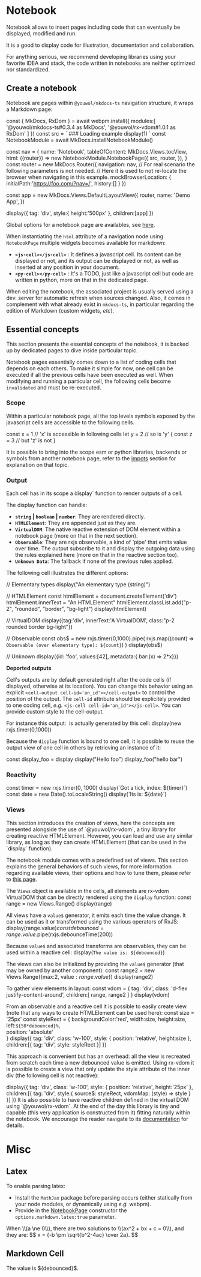 # Notebook

Notebook allows to insert pages including code that can eventually be displayed, modified and run.

It is a good to display code for illustration, documentation and collaboration.

For anything serious, we recommend developing libraries using your favorite IDEA and stack, the code written
in notebooks are neither optimized nor standardized.


## Create a notebook

Notebook are pages within `@youwol/mkdocs-ts` navigation structure, it wraps a Markdown page:

<js-cell language='javascript'>
const { MkDocs, RxDom } = await webpm.install({
    modules:[
        '@youwol/mkdocs-ts#0.3.4 as MkDocs',
        '@youwol/rx-vdom#1.0.1 as RxDom'
    ]
})
const src =  `
### Loading example

<js-cell>
display(1)
</js-cell>
`
const NotebookModule = await MkDocs.installNotebookModule()

const nav = {
    name: 'Notebook',
    tableOfContent: MkDocs.Views.tocView,
    html: ({router}) => new NotebookModule.NotebookPage({
        src,
        router,
    }),
}
const router = new MkDocs.Router({ 
    navigation: nav, 
    // For real scenario the following parameters is not needed.
    // Here it is used to not re-locate the browser when navigating in this example.
    mockBrowserLocation: { 
        initialPath:'https://foo.com/?nav=/', 
        history:[]
    }
})

const app = new MkDocs.Views.DefaultLayoutView({
    router,
    name: 'Demo App',
})

display({
    tag: 'div',
    style:{ height:'500px' },
    children:[app]
})
</js-cell>

Global options for a notebook page are availables, see [here](@nav/api/Notebook.NotebookPage).

When instantiating the `html` attribute of a navigation node using `NotebookPage` multiple widgets becomes available
for markdown:
*  **`<js-cell></js-cell>`** : It defines a javascript cell. Its content can be displayed or not, and its output can
be displayed or not, as well as inserted at any position in your document.
*  **`<py-cell></py-cell>`** : It's a TODO, just like a javascript cell but code are written in python, more on that 
in the dedicated page.

When editing the notebook, the associated project is usually served using a dev. server for automatic refresh when 
sources changed. Also, it comes in complement with what already exist in `mkdocs-ts`, in particular regarding 
the edition of Markdown (custom widgets, *etc*).

## Essential concepts

This section presents the essential concepts of the notebook, it is backed up by dedicated pages to dive inside 
particular topic.

Notebook pages essentially comes down to a list of coding cells that depends on each others. 
To make it simple for now, one cell can be executed if all the previous cells have been executed as well.
When modifying and running a particular cell, the following cells become `invalidated` and must be re-executed.

### Scope

Within a particular notebook page, all the top levels symbols exposed by the javascript cells are accessible to the 
following cells.

<js-cell cell-id="60">
const x = 1 // 'x' is accessible in following cells
let y = 2  // so is 'y'
{
   const z = 3 // but 'z' is not
}
</js-cell>

It is possible to bring into the scope esm or python libraries, backends or symbols from another notebook page, 
refer to the [impots](@nav/notebook/imports) section for explanation on that topic.


### Output

Each cell has in its scope a  ̀display` function to render outputs of a cell.

The display function can handle:
*  **`string` | `boolean` | `number`**: They are rendered directly.
*  **`HTMLElement`**: They are appended just as they are.
*  **`VirtualDOM`**: The native reactive extension of DOM element within a notebook page (more on that in the next section).
*  **`Observable`**: They are rxjs observable, a kind of 'pipe' that emits value over time. The output subscribe to it
and display the outgoing data using the rules explained here (more on that in the reactive section too).
*  **`Unknown Data`**: The fallback if none of the previous rules applied.

The following cell illustrates the different options:

<js-cell cell-id="86">
// Elementary types
display("An elementary type (string)")

// HTMLElement
const htmlElement = document.createElement('div')
htmlElement.innerText = "An HTMLElement"
htmlElement.classList.add("p-2", "rounded", "border", "bg-light")
display(htmlElement)

// VirtualDOM
display({tag:'div', innerText:'A VirtualDOM', class:"p-2 rounded border bg-light"})

// Observable
const obs$ = new rxjs.timer(0,1000).pipe(
    rxjs.map((count) => `Observable (over elementary type): ${count}`)
)
display(obs$)

// Unknown
display({id: 'foo', values:[42], metadata:{ bar:(x) => 2*x}})

</js-cell>

**Deported outputs**

Cell's outputs are by default generated right after the code cells (if displayed, otherwise at its location).
You can change this behavior using an explicit `<cell-output cell-id='an_id'></cell-output>` to control the position
of the output. The `cell-id` attribute should be explicitely provided to one coding cell, *e.g.* 
`<js-cell cell-id='an_id'></js-cell>`. You can provide custom style to the cell-output.


<md-cell cell-id="md-117">
For instance this output:
<cell-output cell-id='foo' class="text-primary" style="display:inline-block;">
</cell-output> 
is actually generated by this cell:

<js-cell cell-id="foo">
display(new rxjs.timer(0,1000))
</js-cell>
</md-cell>

Because the `display` function is bound to one cell, it is possible to reuse the output view of one cell
in others by retrieving an instance of it:

<js-cell cell-id="140">
const display_foo = display
display("Hello foo")
</js-cell>

<js-cell cell-id="145">
display_foo("hello bar")
</js-cell>

### Reactivity
<js-cell cell-id="171">
const timer = new rxjs.timer(0, 1000)
</js-cell>


<js-cell cell-id="174" reactive="true">
display(`Got a tick, index: ${timer}`)
const date = new Date().toLocaleString()
</js-cell>

<js-cell cell-id="179" reactive="true">
display(`Its is: ${date}`)
</js-cell>

### Views
<note level='info'>
This section introduces the creation of views, here the concepts are presented alongside the use of
`@youwol/rx-vdom`, a tiny library for creating reactive HTMLElement. However, you can load and use any similar library,
as long as they can create HTMLElement (that can be used in the `display` function).
</note>

The notebook module comes with a predefined set of views.
This section explains the general behaviors of such views, for more information regarding available views,
their options and how to tune them, please refer to [this page](@nav/api/Notebook/Views).

The `Views` object is available in the cells, all elements are rx-vdom VirtualDOM that can be directly rendered 
using the `display` function:
<js-cell>
const range = new Views.Range()
display(range)
</js-cell>

All views have a `value$` generator, it emits each time the value change. It can be used as it or transformed using 
the various operators of RxJS:
<js-cell>
display(range.value$)
const debounced = range.value$.pipe(rxjs.debounceTime(200))
</js-cell>

Because `value$` and associated transforms are observables, they can be used within a reactive cell:
<js-cell reactive="true">
display(`The value is: ${debounced}`)
</js-cell>

The views can also be initialized by providing the `value$` generator (that may be owned by another component):
<js-cell>
const range2 = new Views.Range({max:2, value$:range.value$})
display(range2)
</js-cell>


To gather view elements in layout:
<js-cell>
const vdom = {
    tag: 'div',
    class: 'd-flex justify-content-around',
    children:[
        range,
        range2
    ]
}
display(vdom)
</js-cell>

From an observable and a reactive cell it is possible to easily create view (note that any ways to create HTMLElement
can be used here):
<js-cell reactive='true'>
const size = '25px'
const styleRect = {
    backgroundColor:'red',
    width:size, height:size,
    left:`${50*debounced}%`,  
    position: 'absolute'  
}
display({
    tag: 'div',
    class: 'w-100',
    style: { position: 'relative', height:size },
    children:[{
        tag: 'div',
        style: styleRect
    }]
})
</js-cell>

This approach is convenient but has an overhead: all the view is recreated from scratch each time a new debounced value 
is emitted. Using rx-vdom it is possible to create a view that only update the style attribute of the
inner div (the following cell is not reactive):

<js-cell>
display({
    tag: 'div',
    class: 'w-100',
    style: { position: 'relative', height:'25px' },
    children:[{
        tag: 'div',
        style:{ 
            source$: styleRect,
            vdomMap: (style) => style
        }
    }]
})
</js-cell>

<note level='hint'>
It is also possible to have reactive children defined in the virtual DOM using `@youwol/rx-vdom`.
At the end of the day this library is tiny and capable (this very application is constructed from it)
fitting naturally within the notebook. We encourage the reader navigate to its
<a target="_blank" href="https://l.youwol.com/doc/@youwol/rx-vdom">documentation</a> for details.
</note>

# Misc

## Latex

To enable parsing latex:
*  Install the `MathJax` package before parsing occurs (either statically from your node modules, or dynamically 
   using *e.g.*  webpm).
*  Provide in the [NotebookPage](@nav/api/Notebook.NotebookPage) constructor the `options.markdown.latex:true` 
   parameter.


<md-cell>
When \\(a \ne 0\\), there are two solutions to \\(ax^2 + bx + c = 0\\),
and they are:
$$
x = {-b \pm \sqrt{b^2-4ac} \over 2a}.
$$

</md-cell>

## Markdown Cell

<md-cell>
The value is ${debounced}$.
</md-cell>
